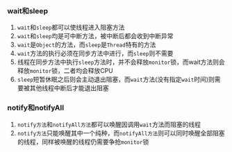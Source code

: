 ### wait和sleep
1. ``wait``和``sleep``都可以使线程进入阻塞方法
2. ``wait``和``sleep``均是可中断方法，被中断后都会收到中断异常
3. ``wait``是``Object``的方法，而``sleep``是``Thread``特有的方法
4. ``wait``方法的执行必须在同步方法中进行，而``sleep``则不需要
5. 线程在同步方法中执行``sleep``方法时，并不会释放``monitor``锁，而wait方法则会释放``monitor``锁，二者均会释放CPU
6. ``sleep``短暂休眠之后则会主动退出阻塞，而``wait``方法(没有指定``wait``时间)则需要被其他线程中断后才能退出阻塞

### notify和notifyAll
1. ``notify方法``和``notifyAll方法``都可以唤醒因调用``wait``方法而阻塞的线程
2. ``notify方法``只能唤醒其中一个纯种，而``notifyAll方法``则可以同时唤醒全部阻塞的线程，同样被唤醒的线程仍需要争抢``monitor``锁
